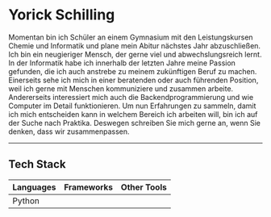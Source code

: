 # Yorick Schilling

Momentan bin ich Schüler an einem Gymnasium mit den Leistungskursen Chemie und Informatik und plane mein Abitur nächstes Jahr abzuschließen.
Ich bin ein neugieriger Mensch, der gerne viel und abwechslungsreich lernt.
In der Informatik habe ich innerhalb der letzten Jahre meine Passion gefunden, die ich auch anstrebe zu meinem zukünftigen Beruf zu machen.
Einerseits sehe ich mich in einer beratenden oder auch führenden Position, weil ich gerne mit Menschen kommuniziere und zusammen arbeite.
Andererseits interessiert mich auch die Backendprogrammierung und wie Computer im Detail funktionieren.
Um nun Erfahrungen zu sammeln, damit ich mich entscheiden kann in welchem Bereich ich arbeiten will, bin ich auf der Suche nach Praktika.
Deswegen schreiben Sie mich gerne an, wenn Sie denken, dass wir zusammenpassen.

---
## Tech Stack
| Languages | Frameworks | Other Tools |
| --------- | ---------- | ----------- |
| Python    |
